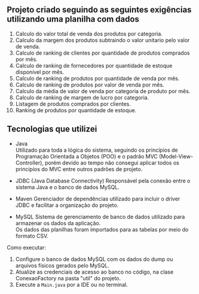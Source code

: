 ## Projeto criado seguindo as seguintes exigências utilizando uma planilha com dados

1) Calculo do valor total de venda dos produtos por categoria.
2) Calculo da margem dos produtos subtraindo o valor unitario pelo valor de venda.
3) Calculo de ranking de clientes por quantidade de produtos comprados por mês.
4) Calculo de ranking de fornecedores por quantidade de estoque disponivel por mês.
5) Calculo de ranking de produtos por quantidade de venda por mês.
6) Calculo de ranking de produtos por valor de venda por mês.
7) Calculo da média de valor de venda por categoria de produto por mês.
8) Calculo de ranking de margem de lucro por categoria.
9) Listagem de produtos comprados por clientes.
10) Ranking de produtos por quantidade de estoque.

##  Tecnologias que utilizei

- Java  
  Utilizado para toda a lógica do sistema, seguindo os princípios de Programação Orientada a Objetos (POO) e o padrão MVC (Model-View-Controller), porém devido ao tempo não consegui aplicar todos os principios do MVC entre outros padrões de projeto.

- JDBC (Java Database Connectivity)
  Responsável pela conexão entre o sistema Java e o banco de dados MySQL.

- Maven 
  Gerenciador de dependências utilizado para incluir o driver JDBC e facilitar a organização do projeto.

- MySQL
  Sistema de gerenciamento de banco de dados utilizado para armazenar os dados da aplicação.  
  Os dados das planilhas foram importados para as tabelas por meio do formato CSV.

Como executar:

1. Configure o banco de dados MySQL com os dados do dump ou arquivos físicos gerados pelo MySQL.
2. Atualize as credenciais de acesso ao banco no código, na clase ConexaoFactory na pasta "util" do projeto.
3. Execute a `Main.java` por a IDE ou no terminal.


